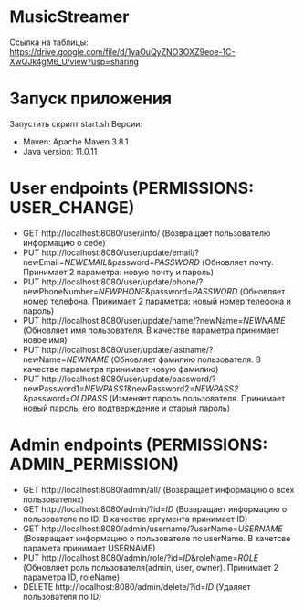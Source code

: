 # MusicStreamer

Ссылка на таблицы: https://drive.google.com/file/d/1yaOuQyZNO3OXZ9eoe-1C-XwQJk4gM6_U/view?usp=sharing

# Запуск приложения
Запустить скрипт start.sh
Версии:
* Maven: Apache Maven 3.8.1
* Java version: 11.0.11

# User endpoints (PERMISSIONS: USER_CHANGE)
 
* GET http://localhost:8080/user/info/ (Возвращает пользователю информацию о себе)
* PUT http://localhost:8080/user/update/email/?newEmail=_NEWEMAIL_&password=_PASSWORD_ (Обновляет почту. Принимает
  2 параметра: новую почту и пароль)
* PUT http://localhost:8080/user/update/phone/?newPhoneNumber=_NEWPHONE_&password=_PASSWORD_ (Обновляет номер
  телефона. Принимает 2 параметра: новый номер телефона и пароль)
* PUT http://localhost:8080/user/update/name/?newName=_NEWNAME_ (Обновляет имя пользователя.
  В качестве параметра принимает новое имя)
* PUT http://localhost:8080/user/update/lastname/?newName=_NEWNAME_ (Обновляет фамилию пользователя.
  В качестве параметра принимает новую фамилию)
* PUT http://localhost:8080/user/update/password/?newPassword1=_NEWPASS1_&newPassword2=_NEWPASS2_
  &password=_OLDPASS_ (Изменяет пароль пользователя. Принимает новый пароль, его подтверждение и старый пароль)

# Admin endpoints (PERMISSIONS: ADMIN_PERMISSION)

* GET http://localhost:8080/admin/all/ (Возвращает информацию о всех пользователях)
* GET http://localhost:8080/admin/?id=_ID_ (Возвращает информацию о пользователе по ID. В качестве аргумента
  принимает ID)
* GET http://localhost:8080/admin/username/?userName=_USERNAME_ (Возвращает информацию о пользователе по userName.
  В качетсве парамета принимает USERNAME)
* PUT http://localhost:8080/admin/role/?id=_ID_&roleName=_ROLE_ (Обновляет роль пользователя(admin, user, owner).
  Принимает 2 параметра ID, roleName)
* DELETE http://localhost:8080/admin/delete/?id=_ID_ (Удаляет пользователя по ID)
